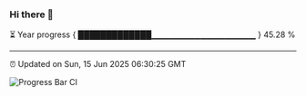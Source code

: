 ### Hi there 👋

⏳ Year progress { █████████████▁▁▁▁▁▁▁▁▁▁▁▁▁▁▁▁▁ } 45.28 %

---

⏰ Updated on Sun, 15 Jun 2025 06:30:25 GMT

![Progress Bar CI](https://github.com/liununu/liununu/workflows/Progress%20Bar%20CI/badge.svg)
